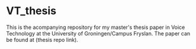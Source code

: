 # VT_thesis

This is the acompanying repository for my master's thesis paper in Voice Technology at the University of Groningen/Campus Fryslan. The paper can be found at (thesis repo link).
